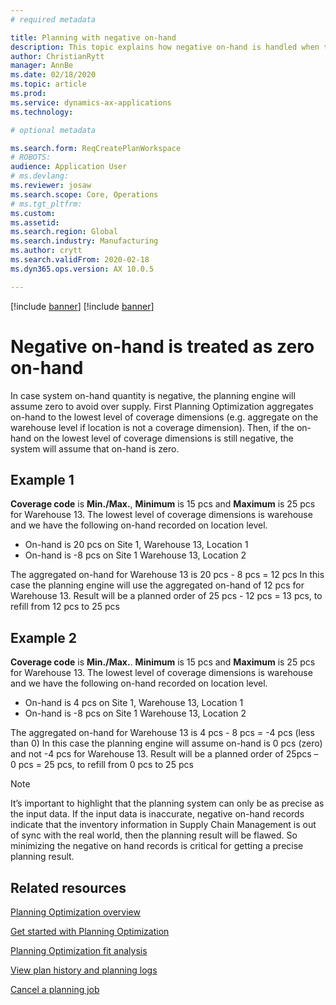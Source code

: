 ```yaml
---
# required metadata

title: Planning with negative on-hand
description: This topic explains how negative on-hand is handled when the Planning Optimization functionality is used. 
author: ChristianRytt
manager: AnnBe
ms.date: 02/18/2020
ms.topic: article
ms.prod: 
ms.service: dynamics-ax-applications
ms.technology: 

# optional metadata

ms.search.form: ReqCreatePlanWorkspace
# ROBOTS: 
audience: Application User
# ms.devlang: 
ms.reviewer: josaw
ms.search.scope: Core, Operations
# ms.tgt_pltfrm: 
ms.custom: 
ms.assetid: 
ms.search.region: Global
ms.search.industry: Manufacturing
ms.author: crytt
ms.search.validFrom: 2020-02-18
ms.dyn365.ops.version: AX 10.0.5

---
```


[!include [banner](../../includes/preview-banner.md)]
[!include [banner](../../includes/banner.md)]

# Negative on-hand is treated as zero on-hand
In case system on-hand quantity is negative, the planning engine will assume zero to avoid over supply. First Planning Optimization aggregates on-hand to the lowest level of coverage dimensions (e.g. aggregate on the warehouse level if location is not a coverage dimension). Then, if the on-hand on the lowest level of coverage dimensions is still negative, the system will assume that on-hand is zero.

## Example 1
**Coverage code** is **Min./Max.**, **Minimum** is 15 pcs and **Maximum** is 25 pcs for Warehouse 13.
The lowest level of coverage dimensions is warehouse and we have the following on-hand recorded on location level.
-	On-hand is 20 pcs on Site 1, Warehouse 13, Location 1  
-	On-hand is -8 pcs on Site 1 Warehouse 13, Location 2

The aggregated on-hand for Warehouse 13 is 20 pcs - 8 pcs = 12 pcs
In this case the planning engine will use the aggregated on-hand of 12 pcs for Warehouse 13.
Result will be a planned order of 25 pcs - 12 pcs = 13 pcs, to refill from 12 pcs to 25 pcs

## Example 2
**Coverage code** is **Min./Max.**. **Minimum** is 15 pcs and **Maximum** is 25 pcs for Warehouse 13.
The lowest level of coverage dimensions is warehouse and we have the following on-hand recorded on location level.
-	On-hand is 4 pcs on Site 1, Warehouse 13, Location 1  
-	On-hand is -8 pcs on Site 1 Warehouse 13, Location 2

The aggregated on-hand for Warehouse 13 is 4 pcs - 8 pcs = -4 pcs (less than 0)
In this case the planning engine will assume on-hand is 0 pcs (zero) and not -4 pcs for Warehouse 13.
Result will be a planned order of 25pcs – 0 pcs = 25 pcs, to refill from 0 pcs to 25 pcs

> [!NOTE]
> It’s important to highlight that the planning system can only be as precise as the input data. If the input data is inaccurate, negative on-hand records indicate that the inventory information in Supply Chain Management is out of sync with the real world,  then the planning result will be flawed. So minimizing the negative on hand records is critical for getting a precise planning result.

## Related resources

[Planning Optimization overview](planning-optimization-overview.md)

[Get started with Planning Optimization](get-started.md)

[Planning Optimization fit analysis](planning-optimization-fit-analysis.md)

[View plan history and planning logs](plan-history-logs.md)

[Cancel a planning job](cancel-planning-job.md)
